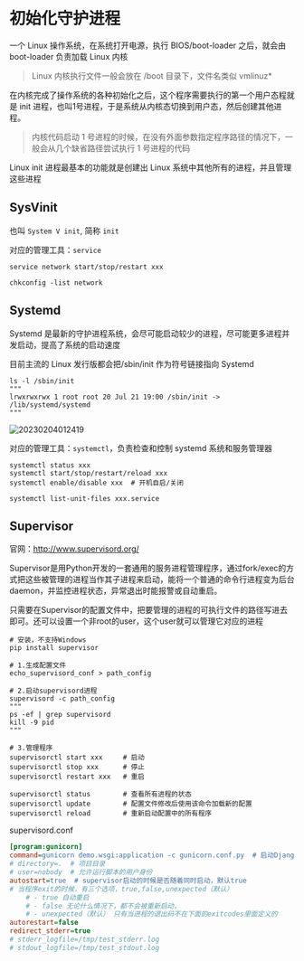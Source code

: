 # 初始化守护进程

一个 Linux 操作系统，在系统打开电源，执行 BIOS/boot-loader 之后，就会由 boot-loader 负责加载 Linux 内核

> Linux 内核执行文件一般会放在 /boot 目录下，文件名类似 vmlinuz*

在内核完成了操作系统的各种初始化之后，这个程序需要执行的第一个用户态程就是 init 进程，也叫1号进程，于是系统从内核态切换到用户态，然后创建其他进程。

> 内核代码启动 1 号进程的时候，在没有外面参数指定程序路径的情况下，一般会从几个缺省路径尝试执行 1 号进程的代码

Linux init 进程最基本的功能就是创建出 Linux 系统中其他所有的进程，并且管理这些进程

## SysVinit

也叫 `System V init`, 简称 `init`

对应的管理工具：`service`

```shell
service network start/stop/restart xxx

chkconfig -list network
```

## Systemd

Systemd 是最新的守护进程系统，会尽可能启动较少的进程，尽可能更多进程并发启动，提高了系统的启动速度

目前主流的 Linux 发行版都会把/sbin/init 作为符号链接指向 Systemd

```shell
ls -l /sbin/init
"""
lrwxrwxrwx 1 root root 20 Jul 21 19:00 /sbin/init -> /lib/systemd/systemd
"""
```

![20230204012419](http://image.zuoright.com/20230204012419.png)

对应的管理工具：`systemctl`，负责检查和控制 systemd 系统和服务管理器

```shell
systemctl status xxx
systemctl start/stop/restart/reload xxx
systemctl enable/disable xxx  # 开机自启/关闭

systemctl list-unit-files xxx.service
```

## Supervisor

官网：<http://www.supervisord.org/>

Supervisor是用Python开发的一套通用的服务进程管理程序，通过fork/exec的方式把这些被管理的进程当作其子进程来启动，能将一个普通的命令行进程变为后台daemon，并监控进程状态，异常退出时能报警或自动重启。

只需要在Supervisor的配置文件中，把要管理的进程的可执行文件的路径写进去即可。还可以设置一个非root的user，这个user就可以管理它对应的进程

```shell
# 安装，不支持Windows
pip install supervisor

# 1.生成配置文件
echo_supervisord_conf > path_config

# 2.启动supervisord进程
supervisord -c path_config
"""
ps -ef | grep supervisord
kill -9 pid
"""

# 3.管理程序
supervisorctl start xxx     # 启动
supervisorctl stop xxx      # 停止
supervisorctl restart xxx   # 重启

supervisorctl status        # 查看所有进程的状态
supervisorctl update        # 配置文件修改后使用该命令加载新的配置
supervisorctl reload        # 重新启动配置中的所有程序
```

supervisord.conf

```ini
[program:gunicorn]
command=gunicorn demo.wsgi:application -c gunicorn.conf.py  # 启动Django的脚本
# directory=.  # 项目目录
# user=nobody  # 允许运行脚本的用户身份
autostart=true  # supervisor启动的时候是否随着同时启动，默认true
# 当程序exit的时候，有三个选项，true,false,unexpected（默认）
    # - true 自动重启
    # - false 无论什么情况下，都不会被重新启动，
    # - unexpected（默认） 只有当进程的退出码不在下面的exitcodes里面定义的
autorestart=false
redirect_stderr=true
# stderr_logfile=/tmp/test_stderr.log
# stdout_logfile=/tmp/test_stdout.log
```
